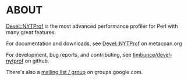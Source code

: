 # ABOUT #

[Devel::NYTProf](https://metacpan.org/module/Devel::NYTProf) is the most advanced performance profiler for Perl with many great features.

For documentation and downloads, see [Devel::NYTProf](https://metacpan.org/module/Devel::NYTProf) on metacpan.org

For development, bug reports, and contributing, see [timbunce/devel-nytprof](https://github.com/timbunce/devel-nytprof) on github.

There's also a [mailing list / group](http://groups.google.com/group/develnytprof-dev) on groups.google.com.